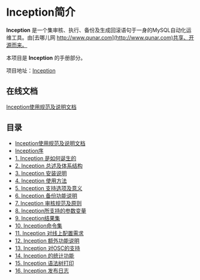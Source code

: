 # Inception简介
**Inception** 是一个集审核、执行、备份及生成回滚语句于一身的MySQL自动化运维工具。由[去哪儿网 http://www.qunar.com](http://www.qunar.com)共享、开源而来。

本项目是 **Inception** 的手册部分。

项目地址：[Inception](https://github.com/mysql-inception/inception)

## 在线文档

[Inception使用规范及说明文档](http://mysql-inception.github.io/inception-document/)

## 目录

- [Inception使用规范及说明文档](./docs/index.md)
- [Inception序](./docs/chapter1.md)
- [1. Inception 是如何诞生的](./docs/source.md)
- [2. Inception 总述及体系结构](./docs/inception.md)
- [3. Inception 安装说明](./docs/install.md)
- [4. Inception 使用方法](./docs/usage.md)
- [5. Inception 支持选项及意义](./docs/option.md)
- [6. Inception 备份功能说明](./docs/backup.md)
- [7. Inception 审核规范及原则](./docs/rules.md)
- [8. Inception所支持的参数变量](./docs/variables.md)
- [9. Inception结果集](./docs/results.md)
- [10. Inception命令集](./docs/command.md)
- [11. Inception 对线上配置需求](./docs/requires.md)
- [12. Inception 额外功能说明](./docs/extras.md)
- [13. Inception 对OSC的支持](./docs/osc.md)
- [14. Inception 的统计功能](./docs/statistic.md)
- [15. Inception 语法树打印](./docs/queryprint.md)
- [16. Inception 发布日志](./docs/release.md)
